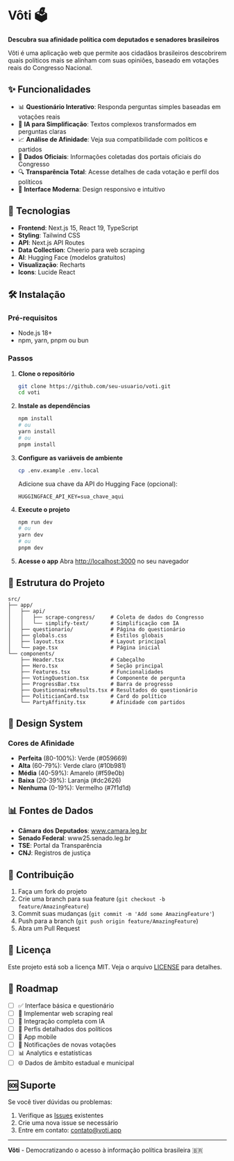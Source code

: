 # Vôti 🗳️

**Descubra sua afinidade política com deputados e senadores brasileiros**

Vôti é uma aplicação web que permite aos cidadãos brasileiros descobrirem quais políticos mais se alinham com suas opiniões, baseado em votações reais do Congresso Nacional.

## ✨ Funcionalidades

- 📊 **Questionário Interativo**: Responda perguntas simples baseadas em votações reais
- 🤖 **IA para Simplificação**: Textos complexos transformados em perguntas claras
- 📈 **Análise de Afinidade**: Veja sua compatibilidade com políticos e partidos
- 🎯 **Dados Oficiais**: Informações coletadas dos portais oficiais do Congresso
- 🔍 **Transparência Total**: Acesse detalhes de cada votação e perfil dos políticos
- 📱 **Interface Moderna**: Design responsivo e intuitivo

## 🚀 Tecnologias

- **Frontend**: Next.js 15, React 19, TypeScript
- **Styling**: Tailwind CSS
- **API**: Next.js API Routes
- **Data Collection**: Cheerio para web scraping
- **AI**: Hugging Face (modelos gratuitos)
- **Visualização**: Recharts
- **Icons**: Lucide React

## 🛠️ Instalação

### Pré-requisitos

- Node.js 18+ 
- npm, yarn, pnpm ou bun

### Passos

1. **Clone o repositório**
   ```bash
   git clone https://github.com/seu-usuario/voti.git
   cd voti
   ```

2. **Instale as dependências**
   ```bash
   npm install
   # ou
   yarn install
   # ou
   pnpm install
   ```

3. **Configure as variáveis de ambiente**
   ```bash
   cp .env.example .env.local
   ```
   
   Adicione sua chave da API do Hugging Face (opcional):
   ```
   HUGGINGFACE_API_KEY=sua_chave_aqui
   ```

4. **Execute o projeto**
   ```bash
   npm run dev
   # ou
   yarn dev
   # ou
   pnpm dev
   ```

5. **Acesse o app**
   Abra [http://localhost:3000](http://localhost:3000) no seu navegador

## 📁 Estrutura do Projeto

```
src/
├── app/
│   ├── api/
│   │   ├── scrape-congress/     # Coleta de dados do Congresso
│   │   └── simplify-text/       # Simplificação com IA
│   ├── questionario/            # Página do questionário
│   ├── globals.css              # Estilos globais
│   ├── layout.tsx               # Layout principal
│   └── page.tsx                 # Página inicial
└── components/
    ├── Header.tsx               # Cabeçalho
    ├── Hero.tsx                 # Seção principal
    ├── Features.tsx             # Funcionalidades
    ├── VotingQuestion.tsx       # Componente de pergunta
    ├── ProgressBar.tsx          # Barra de progresso
    ├── QuestionnaireResults.tsx # Resultados do questionário
    ├── PoliticianCard.tsx       # Card do político
    └── PartyAffinity.tsx        # Afinidade com partidos
```

## 🎨 Design System

### Cores de Afinidade

- **Perfeita** (80-100%): Verde (#059669)
- **Alta** (60-79%): Verde claro (#10b981)  
- **Média** (40-59%): Amarelo (#f59e0b)
- **Baixa** (20-39%): Laranja (#dc2626)
- **Nenhuma** (0-19%): Vermelho (#7f1d1d)

## 📊 Fontes de Dados

- **Câmara dos Deputados**: www.camara.leg.br
- **Senado Federal**: www25.senado.leg.br
- **TSE**: Portal da Transparência
- **CNJ**: Registros de justiça

## 🤝 Contribuição

1. Faça um fork do projeto
2. Crie uma branch para sua feature (`git checkout -b feature/AmazingFeature`)
3. Commit suas mudanças (`git commit -m 'Add some AmazingFeature'`)
4. Push para a branch (`git push origin feature/AmazingFeature`)
5. Abra um Pull Request

## 📄 Licença

Este projeto está sob a licença MIT. Veja o arquivo [LICENSE](LICENSE) para detalhes.

## 🎯 Roadmap

- [ ] ✅ Interface básica e questionário
- [ ] 🔄 Implementar web scraping real
- [ ] 🤖 Integração completa com IA
- [ ] 👤 Perfis detalhados dos políticos
- [ ] 📱 App mobile
- [ ] 🔔 Notificações de novas votações
- [ ] 📊 Analytics e estatísticas
- [ ] 🌐 Dados de âmbito estadual e municipal

## 🆘 Suporte

Se você tiver dúvidas ou problemas:

1. Verifique as [Issues](https://github.com/seu-usuario/voti/issues) existentes
2. Crie uma nova issue se necessário
3. Entre em contato: contato@voti.app

---

**Vôti** - Democratizando o acesso à informação política brasileira 🇧🇷
